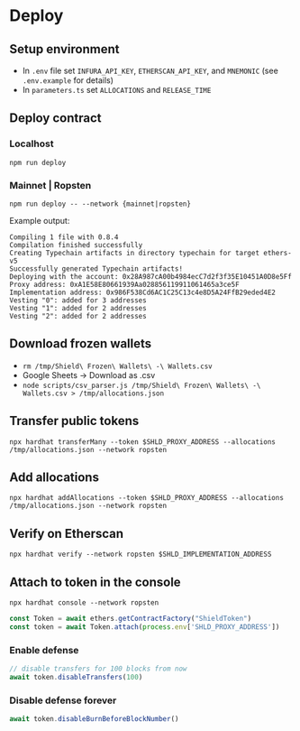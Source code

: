 # Deploy

## Setup environment

- In `.env` file set `INFURA_API_KEY`, `ETHERSCAN_API_KEY`, and `MNEMONIC` (see `.env.example` for details)
- In `parameters.ts` set `ALLOCATIONS` and `RELEASE_TIME`
  
## Deploy contract

### Localhost

`npm run deploy`

### Mainnet | Ropsten

`npm run deploy -- --network {mainnet|ropsten}`

Example output:

```shell script
Compiling 1 file with 0.8.4
Compilation finished successfully
Creating Typechain artifacts in directory typechain for target ethers-v5
Successfully generated Typechain artifacts!
Deploying with the account: 0x28A987cA00b4984ecC7d2f3f35E10451A0D8e5Ff
Proxy address: 0xA1E58E80661939Aa028856119911061465a3ce5F
Implementation address: 0x986F538Cd6AC1C25C13c4e8D5A24FfB29eded4E2
Vesting "0": added for 3 addresses
Vesting "1": added for 2 addresses
Vesting "2": added for 2 addresses
```

## Download frozen wallets

- `rm /tmp/Shield\ Frozen\ Wallets\ -\ Wallets.csv`
- Google Sheets -> Download as .csv
- `node scripts/csv_parser.js /tmp/Shield\ Frozen\ Wallets\ -\ Wallets.csv > /tmp/allocations.json`

## Transfer public tokens

`npx hardhat transferMany --token $SHLD_PROXY_ADDRESS --allocations /tmp/allocations.json --network ropsten`

## Add allocations

`npx hardhat addAllocations --token $SHLD_PROXY_ADDRESS --allocations /tmp/allocations.json --network ropsten`

## Verify on Etherscan

`npx hardhat verify --network ropsten $SHLD_IMPLEMENTATION_ADDRESS`

## Attach to token in the console

`npx hardhat console --network ropsten`

```javascript
const Token = await ethers.getContractFactory("ShieldToken")
const token = await Token.attach(process.env['SHLD_PROXY_ADDRESS'])
```

### Enable defense

```javascript
// disable transfers for 100 blocks from now
await token.disableTransfers(100)
```

### Disable defense forever

```javascript
await token.disableBurnBeforeBlockNumber()
```
